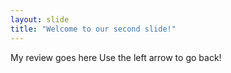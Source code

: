 ```yaml
---
layout: slide
title: "Welcome to our second slide!"
---
```

My review goes here
Use the left arrow to go back!
